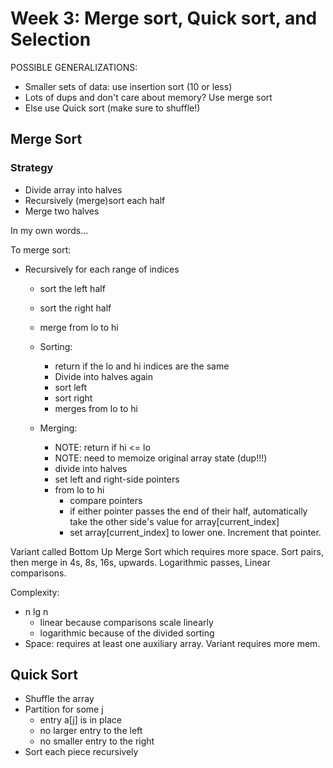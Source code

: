 # Week 3: Merge sort, Quick sort, and Selection

POSSIBLE GENERALIZATIONS:
- Smaller sets of data: use insertion sort (10 or less)
- Lots of dups and don't care about memory? Use merge sort
- Else use Quick sort (make sure to shuffle!)

## Merge Sort

### Strategy

- Divide array into halves
- Recursively (merge)sort each half
- Merge two halves

In my own words...

To merge sort:
  - Recursively for each range of indices
    - sort the left half
    - sort the right half
    - merge from lo to hi

    - Sorting:
      - return if the lo and hi indices are the same
      - Divide into halves again
      - sort left
      - sort right
      - merges from lo to hi

    - Merging:
      - NOTE: return if hi <= lo
      - NOTE: need to memoize original array state (dup!!!)
      - divide into halves
      - set left and right-side pointers
      - from lo to hi
        - compare pointers
        - if either pointer passes the end of their half, automatically take the other side's value for array[current_index]
        - set array[current_index] to lower one. Increment that pointer.

Variant called Bottom Up Merge Sort which requires more space. Sort pairs, then merge in 4s, 8s, 16s, upwards. Logarithmic passes, Linear comparisons.

Complexity:
  - n lg n
    - linear because comparisons scale linearly
    - logarithmic because of the divided sorting
  - Space: requires at least one auxiliary array. Variant requires more mem.

## Quick Sort

- Shuffle the array
- Partition for some j
  - entry a[j] is in place
  - no larger entry to the left
  - no smaller entry to the right
- Sort each piece recursively
